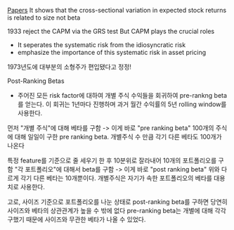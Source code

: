 [Papers](Papers.md)
It shows that the cross-sectional variation in expected stock returns is related to size not beta

1933 reject the CAPM via the GRS test 
But CAPM plays the crucial roles
- It seperates the systematic risk from the idiosyncratic risk
- emphasize the importance of this systematic risk in asset pricing

1973년도에 대부분의 소형주가 편입됐다고 정정!

Post-Ranking Betas
- 주어진 모든 risk factor에 대하여 개별 주식 수익들을 회귀하여 pre-rankng beta를 얻는다. 이 회귀는 1년마다 진행하며 과거 월간 수익률의 5년 rolling window를 사용한다.


먼저 "개별 주식"에 대해 베타를 구함
-> 이게 바로 "pre ranking beta"
100개의 주식에 대해 일일이 구한 pre ranking beta. 개별주식 수 만큼 각기 다른 베타도 100개가 나온다

특정 feature를 기준으로 줄 세우기 한 후 
10분위로 잘라내어 10개의 포트폴리오를 구함
"각 포트폴리오"에 대해서 beta를 구함
-> 이게 바로 "post ranking beta"
위와 다르게 각기 다른 베타는 10개뿐이다.  개별주식은 자기가 속한 포트폴리오의 베타를 대용치로 사용한다.

고로, 사이즈 기준으로 포트폴리오를 나눈 상태로 post-ranking beta를 구하면 당연히 사이즈와 베타의 상관관계가 높을 수 밖에 없다
pre-ranking beta는 개별에 대해 각각 구했기 때문에 사이즈와 무관한 베타가 나올 수 있었다.
